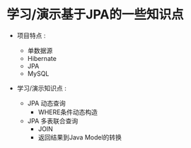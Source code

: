 # 学习/演示基于JPA的一些知识点

* 项目特点 :
    * 单数据源
    * Hibernate
    * JPA
    * MySQL

* 学习/演示知识点 :
    * JPA 动态查询
        * WHERE条件动态构造
    * JPA 多表联合查询
        * JOIN
        * 返回结果到Java Model的转换
